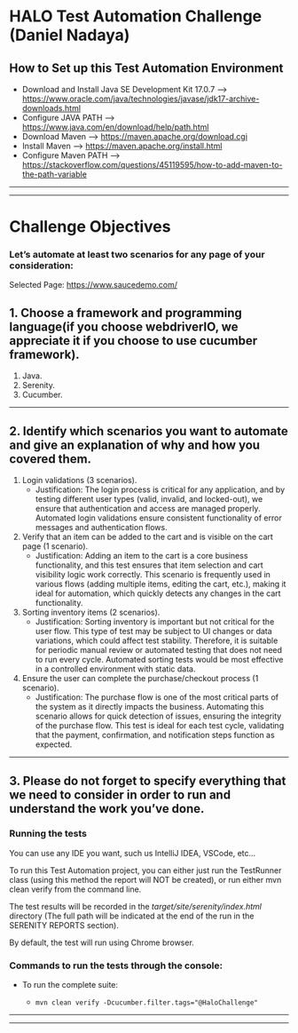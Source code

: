 # HALO Test Automation Challenge (Daniel Nadaya)


## How to Set up this Test Automation Environment
- Download and Install Java SE Development Kit 17.0.7 --> https://www.oracle.com/java/technologies/javase/jdk17-archive-downloads.html
- Configure JAVA PATH --> https://www.java.com/en/download/help/path.html
- Download Maven --> https://maven.apache.org/download.cgi
- Install Maven --> https://maven.apache.org/install.html
- Configure Maven PATH --> https://stackoverflow.com/questions/45119595/how-to-add-maven-to-the-path-variable

--------------------------------------------------------------------------------------------------------
--------------------------------------------------------------------------------------------------------

# Challenge Objectives

### Let’s automate at least two scenarios for any page of your consideration:
 Selected Page: https://www.saucedemo.com/

## 1. Choose a framework and programming language(if you choose webdriverIO, we appreciate it if you choose to use cucumber framework).
   1. Java.
   2. Serenity.
   3. Cucumber.

--------------------------------------------------------------------------------------------------------

## 2. Identify which scenarios you want to automate and give an explanation of why and how you covered them.
   1. Login validations (3 scenarios).
      - Justification: The login process is critical for any application, and by testing different user types (valid, invalid, and locked-out), we ensure that authentication and access are managed properly. Automated login validations ensure consistent functionality of error messages and authentication flows.
   2. Verify that an item can be added to the cart and is visible on the cart page (1 scenario).
      - Justification: Adding an item to the cart is a core business functionality, and this test ensures that item selection and cart visibility logic work correctly. This scenario is frequently used in various flows (adding multiple items, editing the cart, etc.), making it ideal for automation, which quickly detects any changes in the cart functionality.
   3. Sorting inventory items (2 scenarios).
      - Justification: Sorting inventory is important but not critical for the user flow. This type of test may be subject to UI changes or data variations, which could affect test stability. Therefore, it is suitable for periodic manual review or automated testing that does not need to run every cycle. Automated sorting tests would be most effective in a controlled environment with static data.
   4. Ensure the user can complete the purchase/checkout process (1 scenario).
      - Justification: The purchase flow is one of the most critical parts of the system as it directly impacts the business. Automating this scenario allows for quick detection of issues, ensuring the integrity of the purchase flow. This test is ideal for each test cycle, validating that the payment, confirmation, and notification steps function as expected.

--------------------------------------------------------------------------------------------------------

## 3. Please do not forget to specify everything that we need to consider in order to run and understand the work you’ve done.

### Running the tests
You can use any IDE you want, such us IntelliJ IDEA, VSCode, etc...

To run this Test Automation project, you can either just run the TestRunner class (using this method the report will NOT be created), or run either mvn clean verify from the command line.

The test results will be recorded in the _target/site/serenity/index.html_ directory (The full path will be indicated at the end of the run in the SERENITY REPORTS section).

By default, the test will run using Chrome browser.

### Commands to run the tests through the console:
- To run the complete suite:
    -     mvn clean verify -Dcucumber.filter.tags="@HaloChallenge"

--------------------------------------------------------------------------------------------------------
--------------------------------------------------------------------------------------------------------
